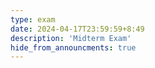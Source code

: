 ```yaml
---
type: exam
date: 2024-04-17T23:59:59+8:49
description: 'Midterm Exam'
hide_from_announcments: true
---
```

